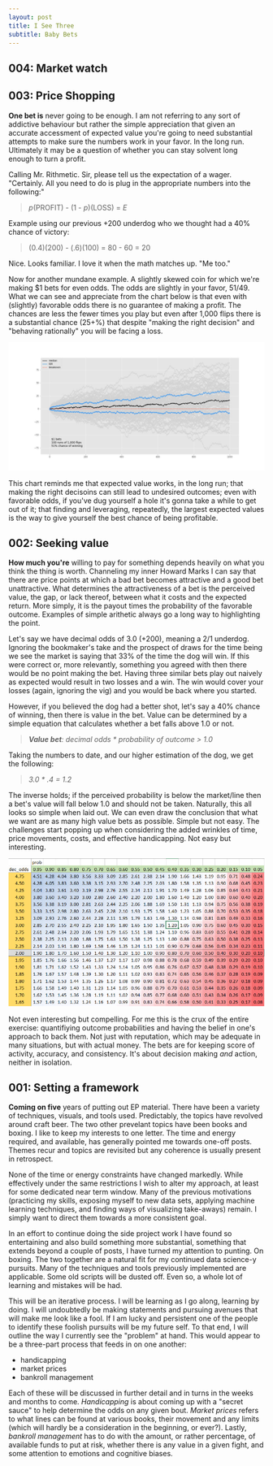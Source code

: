 ```yaml
---
layout: post
title: I See Three
subtitle: Baby Bets
---
```


## 004: Market watch

## 003: Price Shopping

**One bet is** never going to be enough. I am not referring to any sort of addictive behaviour but rather the simple appreciation that given an accurate accessment of expected value you're going to need substantial attempts to make sure the numbers work in your favor. In the long run. Ultimately it may be a question of whether you can stay solvent long enough to turn a profit.

Calling Mr. Rithmetic. Sir, please tell us the expectation of a wager. "Certainly. All you need to do is plug in the appropriate numbers into the following:"

> _p_(PROFIT) - (1 - _p_)(LOSS) = _E_

Example using our previous +200 underdog who we thought had a 40% chance of victory:

> (0.4)(200) - (.6)(100) = 80 - 60 = 20

Nice. Looks familiar. I love it when the math matches up. "Me too."

Now for another mundane example. A slightly skewed coin for which we're making $1 bets for even odds. The odds are slightly in your favor, 51/49. What we can see and appreciate from the chart below is that even with (slightly) favorable odds there is no guarantee of making a profit. The chances are less the fewer times you play but even after 1,000 flips there is a substantial chance (25+%) that despite "making the right decision" and "behaving rationally" you will be facing a loss.

<img src="/punt/img/better_than_50_50.jpg" alt="better_than_50_50" /><br />

This chart reminds me that expected value works, in the long run; that making the right decisoins can still lead to undesired outcomes; even with favorable odds, if you've dug yourself a hole it's gonna take a while to get out of it; that finding and leveraging, repeatedly, the largest expected values is the way to give yourself the best chance of being profitable. 


## 002: Seeking value

**How much you're** willing to pay for something depends heavily on what you think the thing is worth. Channeling my inner Howard Marks I can say that there are price points at which a bad bet becomes attractive and a good bet unattractive. What determines the attractiveness of a bet is the perceived value, the gap, or lack thereof, between what it costs and the expected return. More simply, it is the payout times the probability of the favorable outcome. Examples of simple arithetic always go a long way to highlighting the point. 

Let's say we have decimal odds of 3.0 (+200), meaning a 2/1 underdog. Ignoring the bookmaker's take and the prospect of draws for the time being we see the market is saying that 33% of the time the dog will win. If this were correct or, more relevantly, something you agreed with then there would be no point making the bet. Having three similar bets play out naively as expected would result in two losses and a win. The win would cover your losses (again, ignoring the vig) and you would be back where you started. 

However, if you believed the dog had a better shot, let's say a 40% chance of winning, then there is value in the bet. Value can be determined by a simple equation that calculates whether a bet falls above 1.0 or not. 

> _**Value bet**: decimal odds * probability of outcome > 1.0_

Taking the numbers to date, and our higher estimation of the dog, we get the following:

> _3.0 * .4 = 1.2_

The inverse holds; if the perceived probability is below the market/line then a bet's value will fall below 1.0 and should not be taken. Naturally, this all looks so simple when laid out. We can even draw the conclusion that what we want are as many high value bets as possible. Simple but not easy. The challenges start popping up when considering the added wrinkles of time, price movements, costs, and effective handicapping. Not easy but interesting. 

<img src="/punt/img/value_calc.jpg" alt="value_calc" /><br />

Not even interesting but compelling. For me this is the crux of the entire exercise: quantifiying outcome probabilities and having the belief in one's approach to back them. Not just with reputation, which may be adequate in many situations, but with actual money. The bets are for keeping score of activity, accuracy, and consistency. It's about decision making _and_ action, neither in isolation. 


## 001: Setting a framework

**Coming on five** years of putting out EP material. There have been a variety of techniques, visuals, and tools used. Predictably, the topics have revolved around craft beer. The two other prevelant topics have been books and boxing. I like to keep my interests to one letter. The time and energy required, and available, has generally pointed me towards one-off posts. Themes recur and topics are revisited but any coherence is usually present in retrospect. 

None of the time or energy constraints have changed markedly. While effectively under the same restrictions I wish to alter my approach, at least for some dedicated near term window. Many of the previous motivations (practicing my skills, exposing myself to new data sets, applying machine learning techniques, and finding ways of visualizing take-aways) remain. I simply want to direct them towards a more consistent goal.

In an effort to continue doing the side project work I have found so entertaining and also build something more substantial, something that extends beyond a couple of posts, I have turned my attention to punting. On boxing. The two together are a natural fit for my continued data science-y pursuits. Many of the techniques and tools previously implemented are applicable. Some old scripts will be dusted off. Even so, a whole lot of learning and mistakes will be had. 

This will be an iterative process. I will be learning as I go along, learning by doing. I will undoubtedly be making statements and pursuing avenues that will make me look like a fool. If I am lucky and persistent one of the people to identify these foolish pursuits will be my future self. To that end, I will outline the way I currently see the "problem" at hand. This would appear to be a three-part process that feeds in on one another:

* handicapping
* market prices
* bankroll management

Each of these will be discussed in further detail and in turns in the weeks and months to come. _Handicapping_ is about coming up with a "secret sauce" to help determine the odds on any given bout. _Market prices_ refers to what lines can be found at various books, their movement and any limits (which will hardly be a consideration in the beginning, or ever?). Lastly, _bankroll management_ has to do with the amount, or rather percentage, of available funds to put at risk, whether there is any value in a given fight, and some attention to emotions and cognitive biases. 
